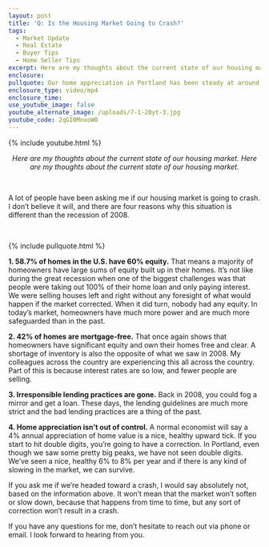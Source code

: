 ```yaml
---
layout: post
title: 'Q: Is the Housing Market Going to Crash?'
tags:
  - Market Update
  - Real Estate
  - Buyer Tips
  - Home Seller Tips
excerpt: Here are my thoughts about the current state of our housing market.
enclosure:
pullquote: Our home appreciation in Portland has been steady at around 6% to 8%.
enclosure_type: video/mp4
enclosure_time:
use_youtube_image: false
youtube_alternate_image: /uploads/7-1-20yt-3.jpg
youtube_code: 2qGI0MnxoW0
---
```


{% include youtube.html %}

<center><em>Here are my thoughts about the current state of our housing market. Here are my thoughts about the current state of our housing market.</em></center>

&nbsp;

A lot of people have been asking me if our housing market is going to crash. I don’t believe it will, and there are four reasons why this situation is different than the recession of 2008.

&nbsp;

{% include pullquote.html %}&nbsp;

**1\. 58.7% of homes in the U.S. have 60% equity.** That means a majority of homeowners have large sums of equity built up in their homes. It’s not like during the great recession when one of the biggest challenges was that people were taking out 100% of their home loan and only paying interest. We were selling houses left and right without any foresight of what would happen if the market corrected. When it did turn, nobody had any equity. In today’s market, homeowners have much more power and are much more safeguarded than in the past.&nbsp;

**2\. 42% of homes are mortgage-free.** That once again shows that homeowners have significant equity and own their homes free and clear. A shortage of inventory is also the opposite of what we saw in 2008. My colleagues across the country are experiencing this all across the country. Part of this is because interest rates are so low, and fewer people are selling.&nbsp;

**3\. Irresponsible lending practices are gone.** Back in 2008, you could fog a mirror and get a loan. These days, the lending guidelines are much more strict and the bad lending practices are a thing of the past.

**4\. Home appreciation isn’t out of control.** A normal economist will say a 4% annual appreciation of home value is a nice, healthy upward tick. If you start to hit double digits, you’re going to have a correction. In Portland, even though we saw some pretty big peaks, we have not seen double digits. We’ve seen a nice, healthy 6% to 8% per year and if there is any kind of slowing in the market, we can survive.

If you ask me if we’re headed toward a crash, I would say absolutely not, based on the information above. It won’t mean that the market won’t soften or slow down, because that happens from time to time, but any sort of correction won’t result in a crash.

If you have any questions for me, don’t hesitate to reach out via phone or email. I look forward to hearing from you.